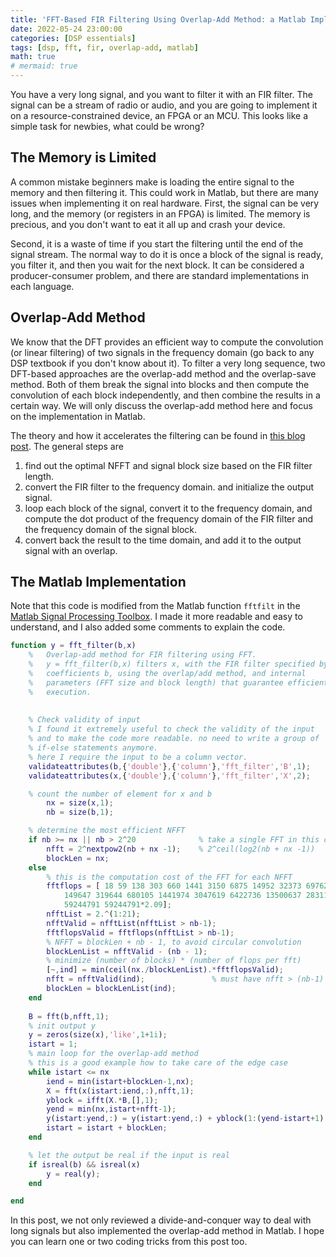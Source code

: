 ```yaml
---
title: 'FFT-Based FIR Filtering Using Overlap-Add Method: a Matlab Implementation'
date: 2022-05-24 23:00:00
categories: [DSP essentials]
tags: [dsp, fft, fir, overlap-add, matlab]
math: true
# mermaid: true
---
```


You have a very long signal, and you want to filter it with an FIR filter.
The signal can be a stream of radio or audio, and you are going to implement it on a resource-constrained device, an FPGA or an MCU.
This looks like a simple task for newbies, what could be wrong?

## The Memory is Limited

A common mistake beginners make is loading the entire signal to the memory and then filtering it.
This could work in Matlab, but there are many issues when implementing it on real hardware.
First, the signal can be very long, and the memory (or registers in an FPGA) is limited.
The memory is precious, and you don't want to eat it all up and crash your device.

Second, it is a waste of time if you start the filtering until the end of the signal stream.
The normal way to do it is once a block of the signal is ready, you filter it, and then you wait for the next block.
It can be considered a producer-consumer problem, and there are standard implementations in each language.

## Overlap-Add Method

We know that the DFT provides an efficient way to compute the convolution (or linear filtering) of two signals in the frequency domain (go back to any DSP textbook if you don't know about it).
To filter a very long sequence, two DFT-based approaches are the overlap-add method and the overlap-save method.
Both of them break the signal into blocks and then compute the convolution of each block independently, and then combine the results in a certain way.
We will only discuss the overlap-add method here and focus on the implementation in Matlab.

The theory and how it accelerates the filtering can be found in [this blog post](https://www.allaboutcircuits.com/technical-articles/overlap-add-method-linear-filtering-based-on-the-discrete-fourier-transform/).
The general steps are

1. find out the optimal NFFT and signal block size based on the FIR filter length.
2. convert the FIR filter to the frequency domain. and initialize the output signal.
3. loop each block of the signal, convert it to the frequency domain, and compute the dot product of the frequency domain of the FIR filter and the frequency domain of the signal block.
4. convert back the result to the time domain, and add it to the output signal with an overlap.

## The Matlab Implementation

Note that this code is modified from the Matlab function `fftfilt` in the [Matlab Signal Processing Toolbox](https://www.mathworks.com/help/signal/ref/fftfilt.html).
I made it more readable and easy to understand, and I also added some comments to explain the code.

```matlab
function y = fft_filter(b,x)
    %   Overlap-add method for FIR filtering using FFT.
    %   y = fft_filter(b,x) filters x, with the FIR filter specified by the 
    %   coefficients b, using the overlap/add method, and internal
    %   parameters (FFT size and block length) that guarantee efficient
    %   execution.
    
    
    % Check validity of input
    % I found it extremely useful to check the validity of the input
    % and to make the code more readable. no need to write a group of 
    % if-else statements anymore.
    % here I require the input to be a column vector.
    validateattributes(b,{'double'},{'column'},'fft_filter','B',1);
    validateattributes(x,{'double'},{'column'},'fft_filter','X',2);

    % count the number of element for x and b
        nx = size(x,1);
        nb = size(b,1);

    % determine the most efficient NFFT
    if nb >= nx || nb > 2^20              % take a single FFT in this case
        nfft = 2^nextpow2(nb + nx -1);    % 2^ceil(log2(nb + nx -1))
        blockLen = nx;
    else
        % this is the computation cost of the FFT for each NFFT
        fftflops = [ 18 59 138 303 660 1441 3150 6875 14952 32373 69762 ...
            149647 319644 680105 1441974 3047619 6422736 13500637 28311786 ...
            59244791 59244791*2.09];
        nfftList = 2.^(1:21);
        nfftValid = nfftList(nfftList > nb-1);
        fftflopsValid = fftflops(nfftList > nb-1);
        % NFFT = blockLen + nb - 1, to avoid circular convolution
        blockLenList = nfftValid - (nb - 1);
        % minimize (number of blocks) * (number of flops per fft)
        [~,ind] = min(ceil(nx./blockLenList).*fftflopsValid);
        nfft = nfftValid(ind);               % must have nfft > (nb-1)
        blockLen = blockLenList(ind);
    end
    
    B = fft(b,nfft,1);
    % init output y
    y = zeros(size(x),'like',1+1i);
    istart = 1;
    % main loop for the overlap-add method
    % this is a good example how to take care of the edge case
    while istart <= nx
        iend = min(istart+blockLen-1,nx);
        X = fft(x(istart:iend,:),nfft,1);
        yblock = ifft(X.*B,[],1);
        yend = min(nx,istart+nfft-1);
        y(istart:yend,:) = y(istart:yend,:) + yblock(1:(yend-istart+1),:);
        istart = istart + blockLen;
    end

    % let the output be real if the input is real
    if isreal(b) && isreal(x)
        y = real(y);
    end

end
```

In this post, we not only reviewed a divide-and-conquer way to deal with long signals but also implemented the overlap-add method in Matlab.
I hope you can learn one or two coding tricks from this post too.
